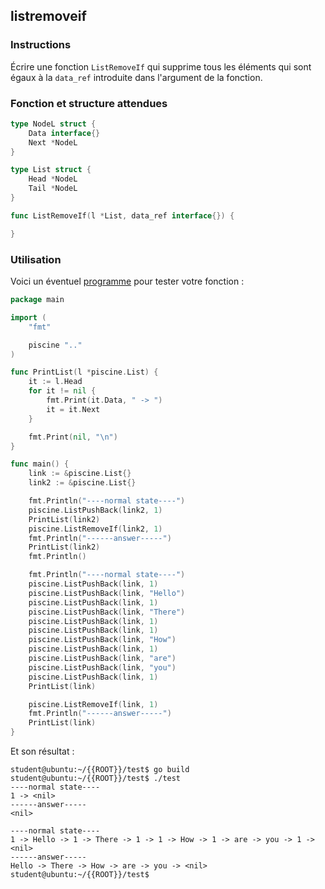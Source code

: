 ## listremoveif

### Instructions

Écrire une fonction `ListRemoveIf` qui supprime tous les éléments qui sont égaux à la `data_ref` introduite dans l'argument de la fonction.

### Fonction et structure attendues

```go
type NodeL struct {
	Data interface{}
	Next *NodeL
}

type List struct {
	Head *NodeL
	Tail *NodeL
}

func ListRemoveIf(l *List, data_ref interface{}) {

}
```

### Utilisation

Voici un éventuel [programme](TODO-LINK) pour tester votre fonction :

```go
package main

import (
	"fmt"

	piscine ".."
)

func PrintList(l *piscine.List) {
	it := l.Head
	for it != nil {
		fmt.Print(it.Data, " -> ")
		it = it.Next
	}

	fmt.Print(nil, "\n")
}

func main() {
	link := &piscine.List{}
	link2 := &piscine.List{}

	fmt.Println("----normal state----")
	piscine.ListPushBack(link2, 1)
	PrintList(link2)
	piscine.ListRemoveIf(link2, 1)
	fmt.Println("------answer-----")
	PrintList(link2)
	fmt.Println()

	fmt.Println("----normal state----")
	piscine.ListPushBack(link, 1)
	piscine.ListPushBack(link, "Hello")
	piscine.ListPushBack(link, 1)
	piscine.ListPushBack(link, "There")
	piscine.ListPushBack(link, 1)
	piscine.ListPushBack(link, 1)
	piscine.ListPushBack(link, "How")
	piscine.ListPushBack(link, 1)
	piscine.ListPushBack(link, "are")
	piscine.ListPushBack(link, "you")
	piscine.ListPushBack(link, 1)
	PrintList(link)

	piscine.ListRemoveIf(link, 1)
	fmt.Println("------answer-----")
	PrintList(link)
}
```

Et son résultat :

```console
student@ubuntu:~/{{ROOT}}/test$ go build
student@ubuntu:~/{{ROOT}}/test$ ./test
----normal state----
1 -> <nil>
------answer-----
<nil>

----normal state----
1 -> Hello -> 1 -> There -> 1 -> 1 -> How -> 1 -> are -> you -> 1 -> <nil>
------answer-----
Hello -> There -> How -> are -> you -> <nil>
student@ubuntu:~/{{ROOT}}/test$
```
